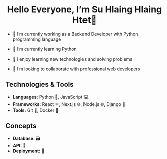 # <div align="center"> Hello Everyone, I’m Su Hlaing Hlaing Htet👋 </div>
- 🔭 I’m currently working as a Backend Developer with Python programming language
  
- 🌱 I’m currently learning Python
  
- 🤝 I enjoy learning new technologies and solving problems
  
- 💞️ I’m looking to collaborate with professional web developers

## Technologies & Tools
- **Languages:** Python 🐍, JavaScript 💻
- **Frameworks:** React ⚛️, Next.js 🌐, Node.js 🌐, Django 🐍
- **Tools:** Git 🦊, Docker 🐳

## Concepts

- **Database:** 🗃️
- **API:** 🔌
- **Deployment:** 🚀
<!---
suhlaing200341/suhlaing200341 is a ✨ special ✨ repository because its `README.md` (this file) appears on your GitHub profile.
You can click the Preview link to take a look at your changes.
--->
